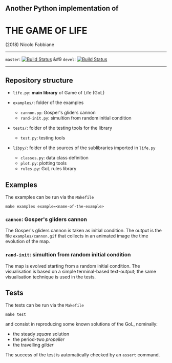 ## Another Python implementation of
# THE GAME OF LIFE

(2018) Nicolo Fabbiane

* * *
`master`:
[![Build Status](https://travis-ci.com/nfabbiane/pylife.svg?branch=master)](https://travis-ci.com/nfabbiane/pylife/builds) &#9 
`devel`:
[![Build Status](https://travis-ci.com/nfabbiane/pylife.svg?branch=devel)](https://travis-ci.com/nfabbiane/pylife/builds)
* * *



## Repository structure
+ `life.py`: **main library** of Game of Life (GoL) 

+ `examples/`: folder of the examples
    + `cannon.py`: Gosper's gliders cannon
    + `rand-init.py`: simultion from random initial condition
    
+ `tests/`: folder of the testing tools for the library
    + `test.py`: testing tools
    
+ `libpy/`: folder of the sources of the sublibraries imported in `life.py`
    + `classes.py`: data class definition
    + `plot.py`: plotting tools
    + `rules.py`: GoL rules library



## Examples
The examples can be run via the `Makefile`

    make examples example=<name-of-the-example>

### `cannon`: Gosper's gliders cannon
The Gosper's gliders cannon is taken as initial condition.
The output is the file `examples/cannon.gif` that collects in an animated
image the time evolution of the map.

### `rand-init`: simultion from random initial condition
The map is evolved starting from a random initial condition.
The visualisation is based on a simple terminal-based text-output; the same
visualisation technique is used in the tests.



## Tests
The tests can be run via the `Makefile`
    
    make test

and consist in reproducing some known solutions of the GoL, nominally:
- the steady *square* solution
- the period-two *propeller*
- the travelling *glider*

The success of the test is automatically checked by an `assert` command.
